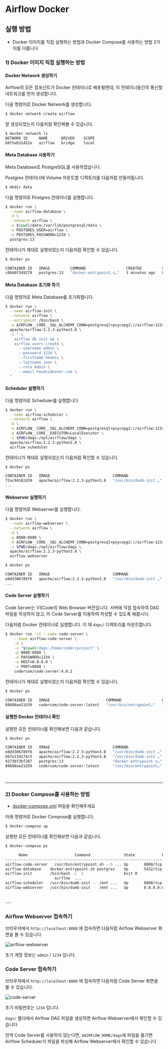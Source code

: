 # Airflow Docker

## 실행 방법
- Docker 이미지를 직접 실행하는 방법과 Docker Compose를 사용하는 방법 2가지를 다룹니다


### 1) Docker 이미지 직접 실행하는 방법

#### Docker Network 생성하기

Airflow의 모든 컴포넌트가 Docker 컨테이너로 배포될텐데, 이 컨테이너들간의 통신할 네트워크를 먼저 생성합니다.

다음 명령어로 Docker Network를 생성합니다.

```bash
$ docker network create airflow
```

잘 생성되었는지 다음처럼 확인해볼 수 있습니다.

```bash
$ docker network ls
NETWORK ID     NAME      DRIVER    SCOPE
b8f5eb31452e   airflow   bridge    local
```

#### Meta Database 사용하기
Meta Database로 PostgreSQL를 사용하겠습니다.

Postgres 컨테이너에 Volume 마운트할 디렉토리를 다음처럼 만들어둡니다.

```bash
$ mkdir data
```

다음 명령어로 Postgres 컨테이너를 실행합니다.

```bash
$ docker run \
  --name airflow-database \
  -d \
  --network airflow \
  -v $(pwd)/data:/var/lib/postgresql/data \
  -e POSTGRES_USER=airflow \
  -e POSTGRES_PASSWORD=1234 \
  postgres:13
```

컨테이너가 제대로 실행되었는지 다음처럼 확인할 수 있습니다.

```bash
$ docker ps

CONTAINER ID   IMAGE         COMMAND                  CREATED         STATUS              PORTS                    NAMES
c0b60f349279   postgres:13   "docker-entrypoint.s…"   3 minutes ago   Up About a minute   5432/tcp   airflow-database
```

#### Meta Database 초기화 하기

다음 명령어로 Meta Database를 초기화합니다.

```bash
$ docker run \
  --name airflow-init \
  --network airflow \
  --entrypoint /bin/bash \
  -e AIRFLOW__CORE__SQL_ALCHEMY_CONN=postgresql+psycopg2://airflow:1234@airflow-database:5432/airflow \
  apache/airflow:2.2.3-python3.8 \
  -c " \
    airflow db init && \
    airflow users create \
      --username admin \
      --password 1234 \
      --firstname heumsi \
      --lastname jeon \
      --role Admin \
      --email heumsi@naver.com \
  "
```

#### Scheduler 실행하기

다음 명령어로 Scheduler를 실행합니다

```bash
$ docker run \
  --name airflow-scheduler \
  --network airflow \
  -d \
  -e AIRFLOW__CORE__SQL_ALCHEMY_CONN=postgresql+psycopg2://airflow:1234@airflow-database:5432/airflow \
  -e AIRFLOW__CORE__EXECUTOR=LocalExecutor \
  -v $PWD/dags:/opt/airflow/dags \
  apache/airflow:2.2.3-python3.8 \
  airflow scheduler
```

컨테이너가 제대로 실행되었는지 다음처럼 확인할 수 있습니다.

```bash
$ docker ps

CONTAINER ID   IMAGE                            COMMAND                  CREATED          STATUS          PORTS      NAMES
f2ac94182d39   apache/airflow:2.2.3-python3.8   "/usr/bin/dumb-init …"   45 seconds ago   Up 44 seconds   8080/tcp   airflow-scheduler
...
```

#### Webserver 실행하기

다음 명령어로 Webserver를 실행합니다.

```bash
$ docker run \
  --name airflow-webserver \
  --network airflow \
  -d \
  -p 8080:8080 \
  -e AIRFLOW__CORE__SQL_ALCHEMY_CONN=postgresql+psycopg2://airflow:1234@airflow-database:5432/airflow \
  -v $PWD/dags:/opt/airflow/dags \
  apache/airflow:2.2.3-python3.8 \
  airflow webserver
```

```bash
$ docker ps

CONTAINER ID   IMAGE                            COMMAND                  CREATED          STATUS          PORTS      NAMES
e8dd306789f6   apache/airflow:2.2.3-python3.8   "/usr/bin/dumb-init …"   45 seconds ago   Up 41 seconds   0.0.0.0:8080->8080/tcp   airflow-webserver...
...
```

#### Code Server 실행하기

Code Server는 VSCode의 Web Browser 버전입니다.
서버에 직접 접속하여 DAG 파일을 작성하지 않고, 이 Code Server를 이용하여 작성할 수 있도록 해봅시다.

다음처럼 Docker 컨테이너로 실행합니다. 이 때 `dags/` 디렉토리를 마운트합니다.

```bash
$ docker run -it --name code-server \
    --name airflow-code-server \
    -d \
    -v "$(pwd)/dags:/home/coder/project" \
    -p 8888:8888 \
    -e PASSWORD=1234 \
    -e HOST=0.0.0.0 \
    -e PORT=8888 \
    codercom/code-server:4.0.2
```

컨테이너가 제대로 실행되었는지 다음처럼 확인할 수 있습니다.

```bash
$ docker ps

CONTAINER ID   IMAGE                         COMMAND                  CREATED          STATUS          PORTS                    NAMES
88608ae21d39   codercom/code-server:latest   "/usr/bin/entrypoint…"   7 seconds ago   Up 6 seconds   8080/tcp, 0.0.0.0:8888->8888/tcp   airflow-code-server
```

#### 실행한 Docker 컨테이너 확인

실행한 모든 컨테이너를 확인해보면 다음과 같습니다.

```bash
$ docker ps

CONTAINER ID   IMAGE                            COMMAND                  CREATED              STATUS              PORTS                              NAMES
e8dd306789f6   apache/airflow:2.2.3-python3.8   "/usr/bin/dumb-init …"   About a minute ago   Up About a minute   0.0.0.0:8080->8080/tcp             airflow-webserver
bb7e13d1f4c5   apache/airflow:2.2.3-python3.8   "/usr/bin/dumb-init …"   4 minutes ago        Up 4 minutes        8080/tcp                           airflow-scheduler
42736f3bf287   postgres:13                      "docker-entrypoint.s…"   5 minutes ago        Up 5 minutes        5432/tcp                           airflow-database
88608ae21d39   codercom/code-server:latest      "/usr/bin/entrypoint…"   7 seconds ago        Up 6 seconds        8080/tcp, 0.0.0.0:8888->8888/tcp   airflow-code-server
```


<br />

---

### 2) Docker Compose를 사용하는 방법
- [docker-compose.yml](https://github.com/zzsza/Boostcamp-AI-Tech-Product-Serving/blob/main/part4/02-airflow/docker-compose.yml) 파일을 확인해주세요


아래 명령어로 Docker Compose를 실행합니다.

```bash
$ docker-compose up
```

실행한 모든 컨테이너를 확인해보면 다음과 같습니다.

```bash
$ docker-compose ps

      Name                     Command               State            Ports
------------------------------------------------------------------------------------
airflow-code-server   /usr/bin/entrypoint.sh --b ... Up       8080/tcp, 0.0.0.0:8888->8888/tcp
airflow-database    docker-entrypoint.sh postgres    Up       5432/tcp
airflow-init        /bin/bash -c  \                  Exit 0
                      airflow  ...
airflow-scheduler   /usr/bin/dumb-init -- /ent ...   Up       8080/tcp
airflow-webserver   /usr/bin/dumb-init -- /ent ...   Up       0.0.0.0:8080->8080/tcp
```


<br />
---



### Airflow Webserver 접속하기

브라우저에서 `http://localhost:8080` 에 접속하면 다음처럼 Airflow Webserver 화면을 볼 수 있습니다.

![airflow-webserver](./assets/images/airflow-webserver.png)

초기 계정 정보는 `admin` / `1234` 입니다.

### Code Server 접속하기

브라우저에서 `http://localhost:8888` 에 접속하면 다음처럼 Code Server 화면을 볼 수 있습니다.

![code-server](./assets/images/code-server.png)

초기 비밀번호는 `1234` 입니다.

`dags/` 폴더에서 Airflow DAG 파일을 생성하면 Airflow Webserver에서 확인할 수 있습니다

만약 Code Server를 사용하지 않는다면, `$AIRFLOW_HOME/dags`에 파일을 옮기면 Airflow Scheduler가 파일을 파싱해 Airflow Webserver에서 확인할 수 있습니다

